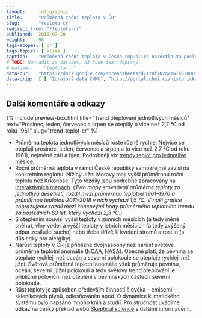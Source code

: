 ```yaml
---
layout:     infographic
title:      "Průměrná roční teplota v ČR"
slug:       "teplota-cr"
redirect_from: "/teplota-cr"
published:  2019-07-20
weight:     96
tags-scopes: [ cr ]
tags-topics: [ klima ]
caption:    "Průměrná roční teplota v České republice narostla za posledních 63 let o 2,3 °C."
# TODO: Nahradit za dataset, až bude text dopsaný.
# dataset:    "teplota-cr"
data-our:   "https://docs.google.com/spreadsheets/d/1Y8fkQ2qZmwTk8-UDGm6F4MXW6zWYd2RJbCW3OKYuVVc/edit?usp=sharing"
data-orig:  [ [ "Zdrojová data ČHMÚ", "http://portal.chmi.cz/historicka-data/pocasi/uzemni-teploty" ] ]
---
```


## Další komentáře a odkazy

{% include preview-box.html
    title="Trend oteplování jednotlivých měsíců"
    text="Prosinec, leden, červenec a srpen se oteplily o více než 2,7 °C od roku 1961"
    slug="trend-teplot-cr"
%}

* Průměrná teplota jednotlivých měsíců roste různě rychle. Nejvíce se oteplují prosinec, leden, červenec a srpen a  (o více než 2,7 °C od roku 1961), nejméně září a říjen. Podrobněji viz [trendy teplot pro jednotlivé měsíce](/infografiky/trend-teplot-cr).
* Roční průměrná teplota v rámci České republiky samozřejmě závisí na konkrétním regionu. Nížiny Jižní Moravy mají vyšší průměrnou roční teplotu než Krkonoše. Tyto rozdíly jsou podrobně zpracovány na [interaktivních mapách](https://arcg.is/9efnb0). (_Tyto mapy srovnávají průměrné teploty za jednotlivá desetiletí, rozdíl mezi průměrnou teplotou 1961–1970 a průměrnou teplotou 2011–2018 v nich vychází 1,5 °C. V naší grafice zobrazujeme rozdíl mezi koncovými body průměrného teplotního trendu za posledních 63 let, který vychází 2,3 °C._)
* S oteplením souvisí vyšší teploty v zimních měsících (a tedy méně sněhu), vlny veder a vyšší teploty v letních měsících (a tedy zvýšený odpar zesilující sucho) nebo třeba dřívější kvetení stromů a rostlin (s důsledky pro alergiky).
* Nárůst teploty v ČR je přibližně dvojnásobný než nárůst světové průměrné teplotní anomálie ([NOAA](https://www.climate.gov/maps-data/dataset/global-temperature-anomalies-graphing-tool), [NASA](https://earthobservatory.nasa.gov/world-of-change/DecadalTemp)). Obecně platí, že pevnina se otepluje rychleji než oceán a severní polokoule se otepluje rychleji než jižní. Světová průměrná teplotní anomálie však průměruje pevninu, oceán, severní i jižní polokouli a tedy světový trend oteplování je přibližně poloviční než oteplení v pevninských částech severní polokoule.
* Růst teploty je způsoben především činností člověka – emisemi skleníkových plynů, odlesňováním apod. O dynamice klimatického systému bylo napsáno mnoho knih a studií. Pro stručnost uvádíme odkaz na český překlad webu [Skeptical science](https://skepticalscience.com/translation.php?lang=1) s dalšími informacemi.
